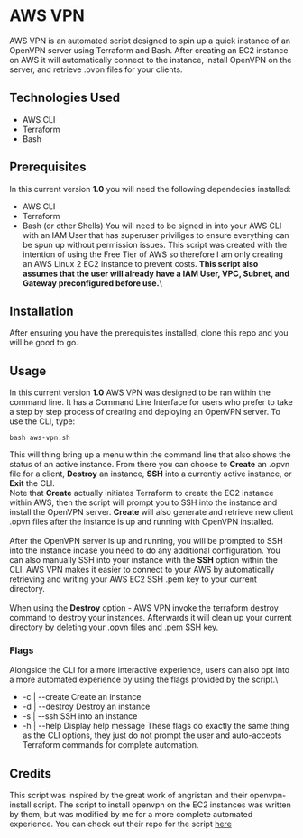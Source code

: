 # AWS VPN
AWS VPN is an automated script designed to spin up a quick instance of an OpenVPN server using Terraform and Bash. After creating an EC2 instance on AWS it will automatically connect to the instance, install OpenVPN on the server, and retrieve .ovpn files for your clients. 

## Technologies Used
- AWS CLI
- Terraform
- Bash

## Prerequisites
In this current version **1.0** you will need the following dependecies installed:
- AWS CLI
- Terraform
- Bash (or other Shells)
You will need to be signed in into your AWS CLI with an IAM User that has superuser priviliges to ensure everything can be spun up without permission issues. This script was created with the intention of using the Free Tier of AWS so therefore I am only creating an AWS Linux 2 EC2 instance to prevent costs. **This script also assumes that the user will already have a IAM User, VPC, Subnet, and Gateway preconfigured before use.**\

## Installation
After ensuring you have the prerequisites installed, clone this repo and you will be good to go.

## Usage
In this current version **1.0** AWS VPN was designed to be ran within the command line. It has a Command Line Interface for users who prefer to take a step by step process of creating and deploying an OpenVPN server. To use the CLI, type:
```
bash aws-vpn.sh

```
This will thing bring up a menu within the command line that also shows the status of an active instance. From there you can choose to **Create** an .opvn file for a client, **Destroy** an instance, **SSH** into a currently active instance, or **Exit** the CLI.\
Note that **Create** actually initiates Terraform to create the EC2 instance within AWS, then the script will prompt you to SSH into the instance and install the OpenVPN server. **Create** will also generate and retrieve new client .opvn files after the instance is up and running with OpenVPN installed.\
\
After the OpenVPN server is up and running, you will be prompted to SSH into the instance incase you need to do any additional configuration. You can also manually SSH into your instance with the **SSH** option within the CLI. AWS VPN makes it easier to connect to your AWS by automatically retrieving and writing your AWS EC2 SSH .pem key to your current directory.\
\
When using the **Destroy** option - AWS VPN invoke the terraform destroy command to destroy your instances. Afterwards it will clean up your current directory by deleting your .opvn files and .pem SSH key. 

### Flags
Alongside the CLI for a more interactive experience, users can also opt into a more automated experience by using the flags provided by the script.\
- -c | --create     Create an instance
- -d | --destroy    Destroy an instance
- -s | --ssh        SSH into an instance
- -h | --help       Display help message
These flags do exactly the same thing as the CLI options, they just do not prompt the user and auto-accepts Terraform commands for complete automation. 

## Credits
This script was inspired by the great work of angristan and their openvpn-install script. The script to install openvpn on the EC2 instances was written by them, but was modified by me for a more complete automated experience. You can check out their repo for the script [here](https://github.com/angristan/openvpn-install)
